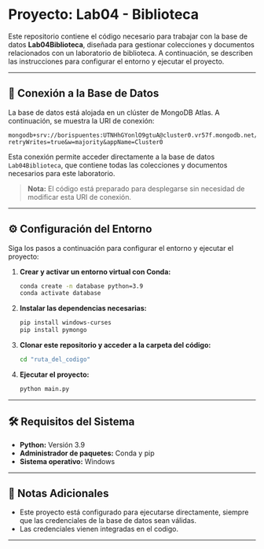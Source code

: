 
# Proyecto: Lab04 - Biblioteca

Este repositorio contiene el código necesario para trabajar con la base de datos **Lab04Biblioteca**, diseñada para gestionar colecciones y documentos relacionados con un laboratorio de biblioteca. A continuación, se describen las instrucciones para configurar el entorno y ejecutar el proyecto.

---

## 📂 Conexión a la Base de Datos

La base de datos está alojada en un clúster de MongoDB Atlas. A continuación, se muestra la URI de conexión:

```
mongodb+srv://borispuentes:UTNHhGYonlO9gtuA@cluster0.vr57f.mongodb.net/Lab04Biblioteca?retryWrites=true&w=majority&appName=Cluster0
```

Esta conexión permite acceder directamente a la base de datos `Lab04Biblioteca`, que contiene todas las colecciones y documentos necesarios para este laboratorio. 

> **Nota:** El código está preparado para desplegarse sin necesidad de modificar esta URI de conexión.

---

## ⚙️ Configuración del Entorno

Siga los pasos a continuación para configurar el entorno y ejecutar el proyecto:

1. **Crear y activar un entorno virtual con Conda:**
   ```bash
   conda create -n database python=3.9
   conda activate database
   ```

2. **Instalar las dependencias necesarias:**
   ```bash
   pip install windows-curses
   pip install pymongo
   ```

3. **Clonar este repositorio y acceder a la carpeta del código:**
   ```bash
   cd "ruta_del_codigo"
   ```

4. **Ejecutar el proyecto:**
   ```bash
   python main.py
   ```

---

## 🛠️ Requisitos del Sistema

- **Python:** Versión 3.9
- **Administrador de paquetes:** Conda y pip
- **Sistema operativo:** Windows

---

## 📝 Notas Adicionales

- Este proyecto está configurado para ejecutarse directamente, siempre que las credenciales de la base de datos sean válidas.
- Las credenciales vienen integradas en el codigo.

---

